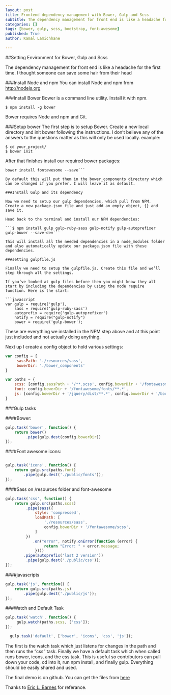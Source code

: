 ```yaml
---
layout: post
title: Frontend dependency management with Bower, Gulp and Scss
subtitle: The dependency management for front end is like a headache for the first time. I thought someone can save some hair from their head
categories: []
tags: [bower, gulp, scss, bootstrap, font-awesome]
published: True
author: Kamal Lamichhane

---
```


##Setting Environment for Bower, Gulp and Scss

The dependency management for front end is like a headache for the first time. I thought someone can save some hair from their head

###Install Node and npm
You can install Node and npm from http://nodejs.org

###Install Bower
Bower is a command line utility. Install it with npm.

```$ npm install -g bower```

Bower requires Node and npm and Git.

###Setup bower
The first step is to setup Bower. Create a new local directory and init bower following the instructions. I don’t believe any of the answers to the questions matter as this will only be used locally. example:

```$ mkdir your_project
$ cd your_project/
$ bower init
```

After that finishes install our required bower packages:

```$ bower install bootstrap-sass-official --save  
bower install fontawesome --save```

By default this will put them in the bower_components directory which can be changed if you prefer. I will leave it as default.

###Install Gulp and its dependency

Now we need to setup our gulp dependencies, which pull from NPM. Create a new package.json file and just add an empty object, {} and save it.

Head back to the terminal and install our NPM dependencies:

```$ npm install gulp gulp-ruby-sass gulp-notify gulp-autoprefixer gulp-bower --save-dev```

This will install all the needed dependencies in a node_modules folder and also automatically update our package.json file with these dependencies.

###setting gulpfile.js

Finally we need to setup the gulpfile.js. Create this file and we’ll step through all the settings.

If you’ve looked at gulp files before then you might know they all start by including the dependencies by using the node require function. Here is the start:

```javascript
var gulp = require('gulp'),     
    sass = require('gulp-ruby-sass') 
    autoprefix = require('gulp-autoprefixer') 
    notify = require("gulp-notify") 
    bower = require('gulp-bower');
```

These are everything we installed in the NPM step above and at this point just included and not actually doing anything.

Next up I create a config object to hold various settings:

```javascript
var config = {
     sassPath: './resources/sass',
     bowerDir: './bower_components' 
}

var paths = {
    scss: [config.sassPath + '/**.scss', config.bowerDir + '/fontawesome/scss/font-awesome.scss'],
    font: config.bowerDir + '/fontawesome/fonts/**.*',
    js: [config.bowerDir + '/jquery/dist/**.*', config.bowerDir + '/bootstrap-sass-official/assets/javascripts/bootstrap.js']
}
```

###Gulp tasks

####Bower:
```javascript
gulp.task('bower', function() { 
    return bower()
         .pipe(gulp.dest(config.bowerDir)) 
});
```

####Font awesome icons:
```javascript

gulp.task('icons', function() { 
    return gulp.src(paths.font) 
        .pipe(gulp.dest('./public/fonts')); 
});
```

####Sass on /resources folder and font-awesome

```javascript
gulp.task('css', function() { 
    return gulp.src(paths.scss)
         .pipe(sass({
             style: 'compressed',
             loadPath: [
                 './resources/sass',
                 config.bowerDir + '/fontawesome/scss',
             ]
         }) 
            .on("error", notify.onError(function (error) {
                 return "Error: " + error.message;
             }))) 
        .pipe(autoprefix('last 2 version'))
         .pipe(gulp.dest('./public/css')); 
});
```

####javascripts

```javascript
gulp.task('js', function() { 
    return gulp.src(paths.js)
        .pipe(gulp.dest('./public/js')); 
});
```

###Watch and Default Task

```javascript
gulp.task('watch', function() {
     gulp.watch(paths.scss, ['css']); 
});

  gulp.task('default', ['bower', 'icons', 'css', 'js']);
```

The first is the watch task which just listens for changes in the path and then runs the “css” task. Finally we have a default task which when called runs bower, icons, and the css task. This is useful so contributors can pull down your code, cd into it, run npm install, and finally gulp. Everything should be easily shared and used.


The final demo is on github. You can get the files from [here][github-demoling]

Thanks to [Eric L. Barnes][eric-bloglink] for referance.

[eric-bloglink]: http://ericlbarnes.com/setting-gulp-bower-bootstrap-sass-fontawesome/
[github-demoling]: https://github.com/lckamal/bower-gulp-scss 